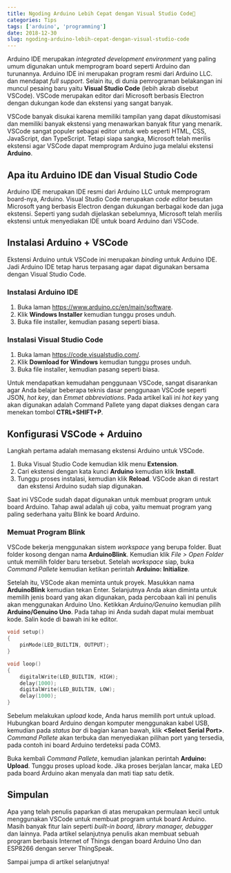 ```yaml
---
title: Ngoding Arduino Lebih Cepat dengan Visual Studio Code🔰
categories: Tips
tags: ['arduino', 'programming']
date: 2018-12-30
slug: ngoding-arduino-lebih-cepat-dengan-visual-studio-code
---
```


Arduino IDE merupakan *integrated development environment* yang paling umum digunakan untuk memprogram board seperti
Arduino dan turunannya. Arduino IDE ini merupakan program resmi dari Arduino LLC. dan mendapat *full support*. Selain
itu, di dunia pemrograman belakangan ini muncul pesaing baru yaitu **Visual Studio Code** (lebih akrab disebut VSCode).
VSCode merupakan editor dari Microsoft berbasis Electron dengan dukungan kode dan ekstensi yang sangat banyak.

VSCode banyak disukai karena memiliki tampilan yang dapat dikustomisasi dan memiliki banyak ekstensi yang menawarkan
banyak fitur yang menarik. VSCode sangat populer sebagai editor untuk web seperti HTML, CSS, JavaScript, dan TypeScript.
Tetapi siapa sangka, Microsoft telah merilis ekstensi agar VSCode dapat memprogram Arduino juga melalui ekstensi
**Arduino**.

## Apa itu Arduino IDE dan Visual Studio Code

Arduino IDE merupakan IDE resmi dari Arduino LLC untuk memprogram board-nya, Arduino. Visual Studio Code merupakan *code
editor* besutan Microsoft yang berbasis Electron dengan dukungan berbagai kode dan juga ekstensi. Seperti yang sudah
dijelaskan sebelumnya, Microsoft telah merilis ekstensi untuk menyediakan IDE untuk board Arduino dari VSCode.

## Instalasi Arduino + VSCode

Ekstensi Arduino untuk VSCode ini merupakan *binding* untuk Arduino IDE. Jadi Arduino IDE tetap harus terpasang agar
dapat digunakan bersama dengan Visual Studio Code.

### Instalasi Arduino IDE

1. Buka laman https://www.arduino.cc/en/main/software.
2. Klik **Windows Installer** kemudian tunggu proses unduh.
3. Buka file installer, kemudian pasang seperti biasa.

### Instalasi Visual Studio Code

1. Buka laman https://code.visualstudio.com/.
2. Klik **Download for Windows** kemudian tunggu proses unduh.
3. Buka file installer, kemudian pasang seperti biasa.

Untuk mendapatkan kemudahan penggunaan VSCode, sangat disarankan agar Anda belajar beberapa teknis dasar penggunaan
VSCode seperti JSON, *hot key*, dan *Emmet abbreviations*. Pada artikel kali ini *hot key* yang akan digunakan adalah
Command Pallete yang dapat diakses dengan cara menekan tombol **CTRL+SHIFT+P**.

## Konfigurasi VSCode + Arduino

Langkah pertama adalah memasang ekstensi Arduino untuk VSCode.

1. Buka Visual Studio Code kemudian klik menu **Extension**.
2. Cari ekstensi dengan kata kunci **Arduino** kemudian klik **Install**.
3. Tunggu proses instalasi, kemudian klik **Reload**. VSCode akan di restart dan ekstensi Arduino sudah siap digunakan.

Saat ini VSCode sudah dapat digunakan untuk membuat program untuk board Arduino. Tahap awal adalah uji coba, yaitu
memuat program yang paling sederhana yaitu Blink ke board Arduino.

### Memuat Program Blink

VSCode bekerja menggunakan sistem *workspace* yang berupa folder. Buat folder kosong dengan nama **ArduinoBlink**.
Kemudian klik *File > Open Folder* untuk memilih folder baru tersebut. Setelah *workspace* siap, buka *Command Pallete*
kemudian ketikan perintah **Arduino: Initialize**.

Setelah itu, VSCode akan meminta untuk proyek. Masukkan nama **ArduinoBlink** kemudian tekan Enter. Selanjutnya Anda
akan diminta untuk memilih jenis board yang akan digunakan, pada percobaan kali ini penulis akan menggunakan Arduino
Uno. Ketikkan *Arduino/Genuino* kemudian pilih **Arduino/Genuino Uno**. Pada tahap ini Anda sudah dapat mulai membuat
kode. Salin kode di bawah ini ke editor.

```cpp
void setup()
{
    pinMode(LED_BUILTIN, OUTPUT);
}

void loop()
{
    digitalWrite(LED_BUILTIN, HIGH);
    delay(1000);
    digitalWrite(LED_BUILTIN, LOW);
    delay(1000);
}
```

Sebelum melakukan *upload* kode, Anda harus memilih port untuk upload. Hubungkan board Arduino dengan komputer
menggunakan kabel USB, kemudian pada *status bar* di bagian kanan bawah, klik **<Select Serial Port>**. *Command
Pallete* akan terbuka dan menyediakan pilihan port yang tersedia, pada contoh ini board Arduino terdeteksi pada COM3.

Buka kembali *Command Pallete*, kemudian jalankan perintah **Arduino: Upload**. Tunggu proses upload kode. Jika proses
berjalan lancar, maka LED pada board Arduino akan menyala dan mati tiap satu detik.

## Simpulan

Apa yang telah penulis paparkan di atas merupakan permulaan kecil untuk menggunakan VSCode untuk membuat program untuk
board Arduino. Masih banyak fitur lain seperti *built-in board, library manager, debugger* dan lainnya. Pada artikel
selanjutnya penulis akan membuat sebuah program berbasis Internet of Things dengan board Arduino Uno dan ESP8266 dengan
server ThingSpeak.

Sampai jumpa di artikel selanjutnya!
